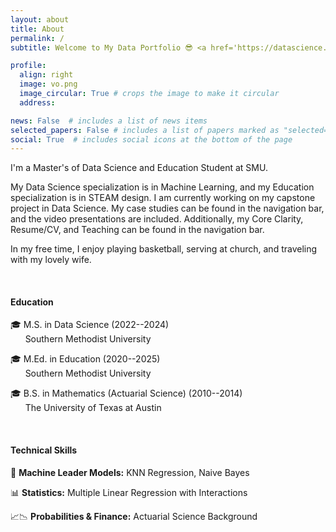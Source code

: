 ```yaml
---
layout: about
title: About
permalink: /
subtitle: Welcome to My Data Portfolio 😎 <a href='https://datascience.smu.edu/'>Southern Methodist University</a>

profile:
  align: right
  image: vo.png
  image_circular: True # crops the image to make it circular
  address: 

news: False  # includes a list of news items
selected_papers: False # includes a list of papers marked as "selected={true}"
social: True  # includes social icons at the bottom of the page
---
```


I'm a Master's of Data Science and Education Student at SMU.

My Data Science specialization is in Machine Learning, and my Education specialization is in STEAM design. I am currently working on my capstone project in Data Science. My case studies can be found in the navigation bar, and the video presentations are included. Additionally, my Core Clarity, Resume/CV, and Teaching can be found in the navigation bar.

In my free time, I enjoy playing basketball, serving at church, and traveling with my lovely wife.

<br>

<h4>Education</h4>

🎓 M.S. in Data Science (2022--2024) <br>       Southern Methodist University

🎓 M.Ed. in Education (2020--2025) <br>       Southern Methodist University

🎓 B.S. in Mathematics (Actuarial Science) (2010--2014) <br>       The University of Texas at Austin

<br>

<h4>Technical Skills</h4>

🤖 **Machine Leader Models:** KNN Regression, Naive Bayes

📊 **Statistics:** Multiple Linear Regression with Interactions

📈📉 **Probabilities & Finance:** Actuarial Science Background

